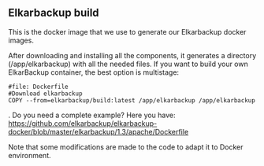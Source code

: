 ## Elkarbackup build

This is the docker image that we use to generate our Elkarbackup docker images.

After downloading and installing all the components, it generates a directory (/app/elkarbackup) with all the needed files. If you want to build your own ElkarBackup container, the best option is multistage:

```
#file: Dockerfile
#Download elkarbackup
COPY --from=elkarbackup/build:latest /app/elkarbackup /app/elkarbackup
```
.
Do you need a complete example? Here you have: https://github.com/elkarbackup/elkarbackup-docker/blob/master/elkarbackup/1.3/apache/Dockerfile

Note that some modifications are made to the code to adapt it to Docker environment.
